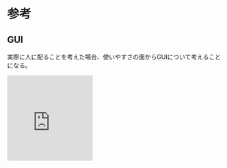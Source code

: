 # 参考

## GUI

実際に人に配ることを考えた場合、使いやすさの面からGUIについて考えることになる。

<iframe src=https://techacademy.jp/magazine/4193" width="200" height="200" frameborder="0" scrolling="no">GUIを使ったプログラム</iframe>